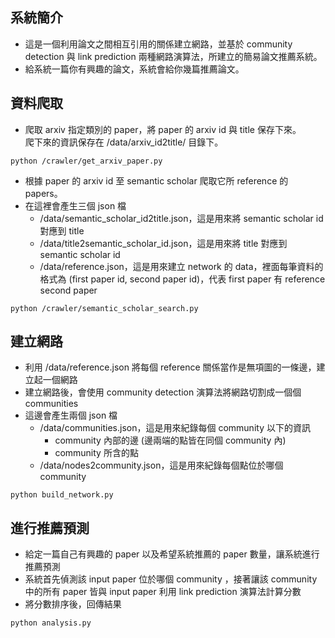 ## 系統簡介
* 這是一個利用論文之間相互引用的關係建立網路，並基於 community detection 與 link prediction 兩種網路演算法，所建立的簡易論文推薦系統。
* 給系統一篇你有興趣的論文，系統會給你幾篇推薦論文。

## 資料爬取
* 爬取 arxiv 指定類別的 paper，將 paper 的 arxiv id 與 title 保存下來。<br>
爬下來的資訊保存在 /data/arxiv_id2title/ 目錄下。
```
python /crawler/get_arxiv_paper.py
```

* 根據 paper 的 arxiv id 至 semantic scholar 爬取它所 reference 的 papers。
* 在這裡會產生三個 json 檔
  * /data/semantic_scholar_id2title.json，這是用來將 semantic scholar id 對應到 title
  * /data/title2semantic_scholar_id.json，這是用來將 title 對應到 semantic scholar id
  * /data/reference.json，這是用來建立 network 的 data，裡面每筆資料的格式為 (first paper id, second paper id)，代表 first paper 有 reference second paper
```
python /crawler/semantic_scholar_search.py
```
## 建立網路
* 利用 /data/reference.json 將每個 reference 關係當作是無項圖的一條邊，建立起一個網路
* 建立網路後，會使用 community detection 演算法將網路切割成一個個 communities
* 這邊會產生兩個 json 檔
  * /data/communities.json，這是用來紀錄每個 community 以下的資訊
    * community 內部的邊 (邊兩端的點皆在同個 community 內)
    * community 所含的點
  * /data/nodes2community.json，這是用來紀錄每個點位於哪個 community
```
python build_network.py
```

## 進行推薦預測
* 給定一篇自己有興趣的 paper 以及希望系統推薦的 paper 數量，讓系統進行推薦預測
* 系統首先偵測該 input paper 位於哪個 community ，接著讓該 community 中的所有 paper 皆與 input paper 利用 link prediction 演算法計算分數
* 將分數排序後，回傳結果
```
python analysis.py
```
